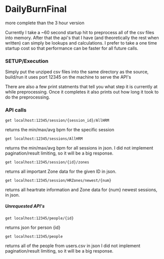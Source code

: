 # DailyBurnFinal
more complete than the 3 hour version

Currently I take a ~60 second startup hit to preprocess all of the csv files into memory. After that the api's that I have (and theoretically the rest when written) can simply be lookups and calculations. I prefer to take a one time startup cost so that performance can be faster for all future calls.

### SETUP/Execution

Simply put the unziped csv files into the same directory as the source, build/run
it uses port 12345 on the machine to serve the API's

There are also a few print statments that tell you what step it is currently at while preprocessing. Once it completes it also prints out how long it took to do the preprocessing.

### API calls
`get localhost:12345/session/{session_id}/AllHRM`

returns the min/max/avg bpm for the specific session

`get localhost:12345/sessions/AllHRM`

returns the min/max/avg bpm for all sessions in json.
I did not implement pagination/result limiting, so it will be a big response.

`get localhost:12345/session/{id}/zones`

returns all important Zone data for the given ID in json.

`get localhost:12345/session/HRZones/newest/{num}`

returns all heartrate information and Zone data for {num} newest sessions, in json.



##### Unrequested API's
`get localhost:12345/people/{id}`

returns json for person {id}

`get localhost:12345/people`

returns all of the people from users.csv in json
I did not implement pagination/result limiting, so it will be a big response.

